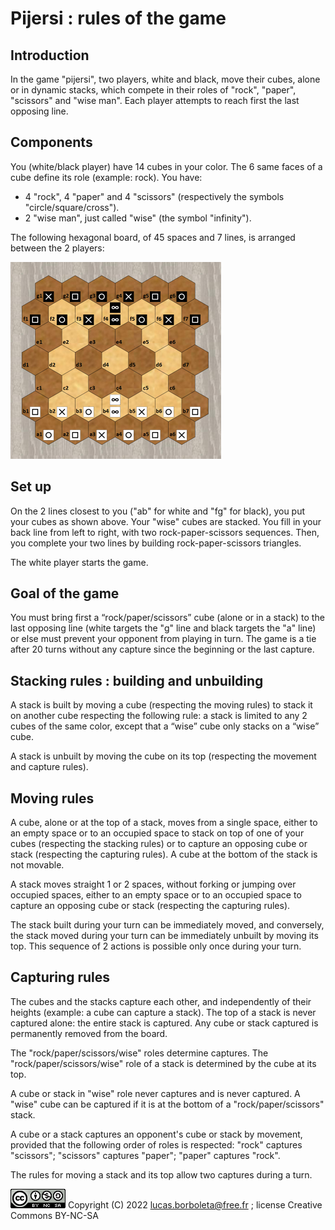 # Pijersi : rules of the game

## Introduction

In the game "pijersi", two players, white and black, move their cubes, alone or in dynamic stacks, which compete in their roles of "rock", "paper", "scissors" and "wise man". Each player attempts to reach first the last opposing line. 

## Components

You (white/black player) have 14 cubes in your color. The 6 same faces of a cube define its role (example: rock). You have:

- 4 "rock", 4 "paper" and 4 "scissors" (respectively the symbols "circle/square/cross").
- 2 "wise man", just called "wise" (the symbol "infinity").

The following hexagonal board, of 45 spaces and 7 lines, is arranged between the 2 players:

<img src="./pictures/pijersi-positions-initiales.png" style="zoom:50%;" />

## Set up

On the 2 lines closest to you ("ab" for white and "fg" for black), you put your cubes as shown above. Your "wise" cubes are stacked. You fill in your back line from left to right, with two rock-paper-scissors sequences. Then, you complete your two lines by building rock-paper-scissors triangles.

The white player starts the game. 

## Goal of the game

You must bring first a “rock/paper/scissors” cube (alone or in a stack) to the last opposing line (white targets the "g" line and black targets the "a" line) or else must prevent your opponent from playing in turn. The game is a tie after 20 turns without any capture since the beginning or the last capture.

## Stacking rules : building and unbuilding

A stack is built by moving a cube (respecting the moving rules) to stack it on another cube respecting the following rule: a stack is limited to any 2 cubes of the same color, except that a “wise” cube only stacks on a “wise” cube.

A stack is unbuilt by moving the cube on its top (respecting the movement and capture rules).

## Moving rules

A cube, alone or at the top of a stack, moves from a single space, either to an empty space or to an occupied space to stack on top of one of your cubes (respecting the stacking rules) or to capture an opposing cube or stack (respecting the capturing rules). A cube at the bottom of the stack is not movable.

A stack moves straight 1 or 2 spaces, without forking or jumping over occupied spaces, either to an empty space or to an occupied space to capture an opposing cube or stack (respecting the capturing rules).

The stack built during your turn can be immediately moved, and conversely, the stack moved during your turn can be immediately unbuilt by moving its top. This sequence of 2 actions is possible only once during your turn.

## Capturing rules

The cubes and the stacks capture each other, and independently of their heights (example: a cube can capture a stack). The top of a stack is never captured alone: the entire stack is captured. Any cube or stack captured is permanently removed from the board.

The "rock/paper/scissors/wise" roles determine captures. The "rock/paper/scissors/wise" role of a stack is determined by the cube at its top.

A cube or stack in "wise" role never captures and is never captured. A "wise" cube can be captured if it is at the bottom of a "rock/paper/scissors" stack.

A cube or a stack captures an opponent's cube or stack by movement, provided that the following order of roles is respected: "rock" captures "scissors"; "scissors" captures "paper"; "paper" captures "rock".

The rules for moving a stack and its top allow two captures during a turn.

[![Creative Commons License](./pictures/CC-BY-NC-SA.png)](http://creativecommons.org/licenses/by-nc-sa/4.0/) Copyright (C) 2022  [lucas.borboleta@free.fr](mailto:lucas.borboleta@free.fr) ; license Creative Commons BY-NC-SA
